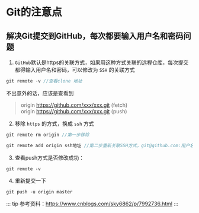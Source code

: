 # Git的注意点

## 解决Git提交到GitHub，每次都要输入用户名和密码问题
1. ` GitHub `默认是https的关联方式，如果用这种方式关联的远程仓库，每次提交都得输入用户名和密码，可以修改为 `SSH` 的关联方式

``` js
git remote -v //查看clone 地址
```
不出意外的话，应该是查看到
> origin https://github.com/xxx/xxx.git (fetch)  
> origin https://github.com/xxx/xxx.git (push)

2. 移除 `https` 的方式，换成 ` ssh ` 方式
``` js
git remote rm origin //第一步移除

git remote add origin ssh地址 //第二步重新关联SSH方式，git@github.com:用户名/仓库名.git
```
3. 查看push方式是否修改成功：
```
git remote -v
```

4. 重新提交一下
```
git push -u origin master
```

::: tip
参考资料：<https://www.cnblogs.com/sky6862/p/7992736.html>
:::